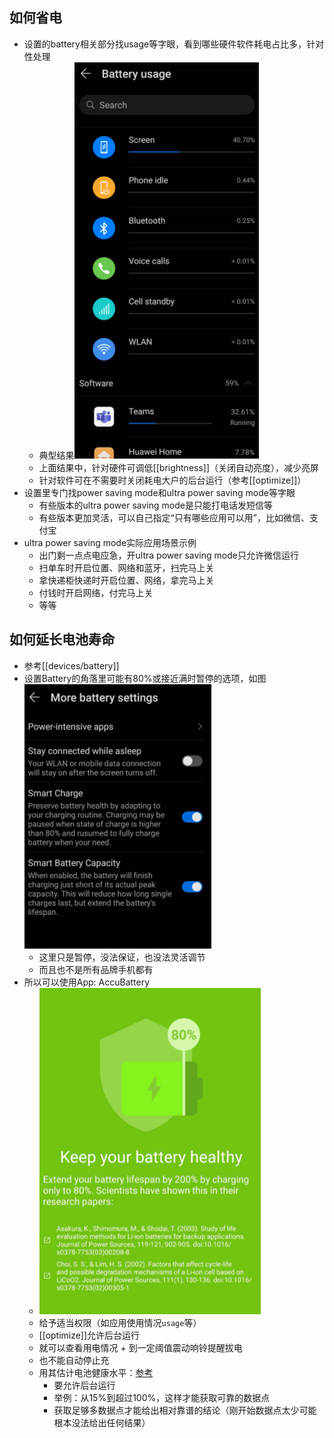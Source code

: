 ## 如何省电
- 设置的battery相关部分找usage等字眼，看到哪些硬件软件耗电占比多，针对性处理
  - 典型结果![](usage.png)
  - 上面结果中，针对硬件可调低[[brightness]]（关闭自动亮度），减少亮屏
  - 针对软件可在不需要时关闭耗电大户的后台运行（参考[[optimize]]）
- 设置里专门找power saving mode和ultra power saving mode等字眼
  - 有些版本的ultra power saving mode是只能打电话发短信等
  - 有些版本更加灵活，可以自己指定“只有哪些应用可以用”，比如微信、支付宝
- ultra power saving mode实际应用场景示例
  - 出门剩一点点电应急，开ultra power saving mode只允许微信运行
  - 扫单车时开启位置、网络和蓝牙，扫完马上关
  - 拿快递柜快递时开启位置、网络，拿完马上关
  - 付钱时开启网络，付完马上关
  - 等等
## 如何延长电池寿命
- 参考[[devices/battery]]
- 设置Battery的角落里可能有80%或接近满时暂停的选项，如图![](more-settings.png)
  - 这里只是暂停，没法保证，也没法灵活调节
  - 而且也不是所有品牌手机都有
- 所以可以使用App: AccuBattery
  - ![](accu-battery.png)
  - 给予适当权限（如应用使用情况`usage`等）
  - [[optimize]]允许后台运行
  - 就可以查看用电情况 + 到一定阈值震动响铃提醒拔电
  - 也不能自动停止充
  - 用其估计电池健康水平：[参考](https://accubattery.zendesk.com/hc/en-us/articles/209507189-Tab-3-battery-health-screen)
    - 要允许后台运行
    - 举例：从15%到超过100%，这样才能获取可靠的数据点
    - 获取足够多数据点才能给出相对靠谱的结论（刚开始数据点太少可能根本没法给出任何结果）